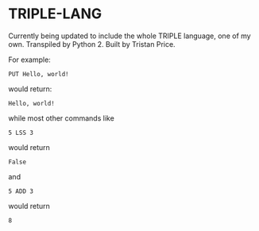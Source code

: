 TRIPLE-LANG
===========
Currently being updated to include the whole TRIPLE language, one of my own.
Transpiled by Python 2.
Built by Tristan Price.

For example:

`PUT Hello, world!`

would return:

`Hello, world!`

while most other commands like

`5 LSS 3`

would return 

`False`

and 

`5 ADD 3`

would return 

`8`

